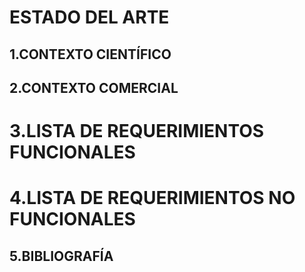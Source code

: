 # ESTADO DEL ARTE

## 1.CONTEXTO CIENTÍFICO 

## 2.CONTEXTO COMERCIAL


# 3.LISTA DE REQUERIMIENTOS FUNCIONALES 

# 4.LISTA DE REQUERIMIENTOS NO FUNCIONALES

## 5.BIBLIOGRAFÍA

